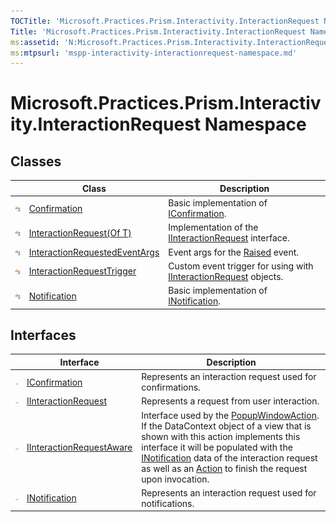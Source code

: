 ```yaml
---
TOCTitle: 'Microsoft.Practices.Prism.Interactivity.InteractionRequest Namespace'
Title: 'Microsoft.Practices.Prism.Interactivity.InteractionRequest Namespace ()'
ms:assetid: 'N:Microsoft.Practices.Prism.Interactivity.InteractionRequest'
ms:mtpsurl: 'mspp-interactivity-interactionrequest-namespace.md'
---
```


# Microsoft.Practices.Prism.Interactivity.InteractionRequest Namespace

## Classes

<table>
<thead>
<tr class="header">
<th> </th>
<th>Class</th>
<th>Description</th>
</tr>
</thead>
<tbody>
<tr class="odd">
<td><img src="/patterns-practices/reference/images/public-class.gif" alt="Public class"/></td>
<td><a href="/patterns-practices/reference/confirmation-class-mspp-interactivity-interactionrequest" data-raw-source="[Confirmation](/patterns-practices/reference/confirmation-class-mspp-interactivity-interactionrequest)">Confirmation</a></td>
<td><div class="summary">
Basic implementation of <a href="/patterns-practices/reference/iconfirmation-interface-mspp-interactivity-interactionrequest" data-raw-source="[IConfirmation](/patterns-practices/reference/iconfirmation-interface-mspp-interactivity-interactionrequest)">IConfirmation</a>.
</div></td>
</tr>
<tr class="even">
<td><img src="/patterns-practices/reference/images/public-class.gif" alt="Public class"/></td>
<td><a href="/patterns-practices/reference/interactionrequest-t-class-mspp-interactivity-interactionrequest" data-raw-source="[InteractionRequest(Of T)](/patterns-practices/reference/interactionrequest-t-class-mspp-interactivity-interactionrequest)">InteractionRequest(Of T)</a></td>
<td><div class="summary">
Implementation of the <a href="/patterns-practices/reference/iinteractionrequest-interface-mspp-interactivity-interactionrequest" data-raw-source="[IInteractionRequest](/patterns-practices/reference/iinteractionrequest-interface-mspp-interactivity-interactionrequest)">IInteractionRequest</a> interface.
</div></td>
</tr>
<tr class="odd">
<td><img src="/patterns-practices/reference/images/public-class.gif" alt="Public class"/></td>
<td><a href="/patterns-practices/reference/interactionrequestedeventargs-class-mspp-interactivity-interactionrequest" data-raw-source="[InteractionRequestedEventArgs](/patterns-practices/reference/interactionrequestedeventargs-class-mspp-interactivity-interactionrequest)">InteractionRequestedEventArgs</a></td>
<td><div class="summary">
Event args for the <a href="/patterns-practices/reference/iinteractionrequest-raised-event-mspp-interactivity-interactionrequest" data-raw-source="[Raised](/patterns-practices/reference/iinteractionrequest-raised-event-mspp-interactivity-interactionrequest)">Raised</a> event.
</div></td>
</tr>
<tr class="even">
<td><img src="/patterns-practices/reference/images/public-class.gif" alt="Public class"/></td>
<td><a href="/patterns-practices/reference/interactionrequesttrigger-class-mspp-interactivity-interactionrequest" data-raw-source="[InteractionRequestTrigger](/patterns-practices/reference/interactionrequesttrigger-class-mspp-interactivity-interactionrequest)">InteractionRequestTrigger</a></td>
<td><div class="summary">
Custom event trigger for using with <a href="/patterns-practices/reference/iinteractionrequest-interface-mspp-interactivity-interactionrequest" data-raw-source="[IInteractionRequest](/patterns-practices/reference/iinteractionrequest-interface-mspp-interactivity-interactionrequest)">IInteractionRequest</a> objects.
</div></td>
</tr>
<tr class="odd">
<td><img src="/patterns-practices/reference/images/public-class.gif" alt="Public class"/></td>
<td><a href="/patterns-practices/reference/notification-class-mspp-interactivity-interactionrequest" data-raw-source="[Notification](/patterns-practices/reference/notification-class-mspp-interactivity-interactionrequest)">Notification</a></td>
<td><div class="summary">
Basic implementation of <a href="/patterns-practices/reference/inotification-interface-mspp-interactivity-interactionrequest" data-raw-source="[INotification](/patterns-practices/reference/inotification-interface-mspp-interactivity-interactionrequest)">INotification</a>.
</div></td>
</tr>
</tbody>
</table>

## Interfaces

<table>
<thead>
<tr class="header">
<th> </th>
<th>Interface</th>
<th>Description</th>
</tr>
</thead>
<tbody>
<tr class="odd">
<td><img src="/patterns-practices/reference/images/public-interface.gif" alt="Public interface"/></td>
<td><a href="/patterns-practices/reference/iconfirmation-interface-mspp-interactivity-interactionrequest" data-raw-source="[IConfirmation](/patterns-practices/reference/iconfirmation-interface-mspp-interactivity-interactionrequest)">IConfirmation</a></td>
<td><div class="summary">
Represents an interaction request used for confirmations.
</div></td>
</tr>
<tr class="even">
<td><img src="/patterns-practices/reference/images/public-interface.gif" alt="Public interface"/></td>
<td><a href="/patterns-practices/reference/iinteractionrequest-interface-mspp-interactivity-interactionrequest" data-raw-source="[IInteractionRequest](/patterns-practices/reference/iinteractionrequest-interface-mspp-interactivity-interactionrequest)">IInteractionRequest</a></td>
<td><div class="summary">
Represents a request from user interaction.
</div></td>
</tr>
<tr class="odd">
<td><img src="/patterns-practices/reference/images/public-interface.gif" alt="Public interface"/></td>
<td><a href="/patterns-practices/reference/iinteractionrequestaware-interface-mspp-interactivity-interactionrequest" data-raw-source="[IInteractionRequestAware](/patterns-practices/reference/iinteractionrequestaware-interface-mspp-interactivity-interactionrequest)">IInteractionRequestAware</a></td>
<td><div class="summary">
Interface used by the <a href="/patterns-practices/reference/popupwindowaction-class-mspp-interactivity" data-raw-source="[PopupWindowAction](/patterns-practices/reference/popupwindowaction-class-mspp-interactivity)">PopupWindowAction</a>. If the DataContext object of a view that is shown with this action implements this interface it will be populated with the <a href="/patterns-practices/reference/inotification-interface-mspp-interactivity-interactionrequest" data-raw-source="[INotification](/patterns-practices/reference/inotification-interface-mspp-interactivity-interactionrequest)">INotification</a> data of the interaction request as well as an <a href="http://msdn.microsoft.com/en-us/library/bb534741" data-raw-source="[Action](http://msdn.microsoft.com/en-us/library/bb534741)">Action</a> to finish the request upon invocation.
</div></td>
</tr>
<tr class="even">
<td><img src="/patterns-practices/reference/images/public-interface.gif" alt="Public interface"/></td>
<td><a href="/patterns-practices/reference/inotification-interface-mspp-interactivity-interactionrequest" data-raw-source="[INotification](/patterns-practices/reference/inotification-interface-mspp-interactivity-interactionrequest)">INotification</a></td>
<td><div class="summary">
Represents an interaction request used for notifications.
</div></td>
</tr>
</tbody>
</table>

